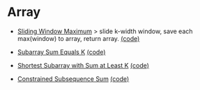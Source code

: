 # Array

- [Sliding Window Maximum](https://leetcode.com/problems/sliding-window-maximum/)   >  slide k-width window, save each max(window) to array, return array. [(code)]( slideWin.py#L17 )

- [Subarray Sum Equals K](https://leetcode.com/problems/subarray-sum-equals-k/ ) [(code)](slideWin.py#L42)
- [Shortest Subarray with Sum at Least K](https://leetcode.com/problems/shortest-subarray-with-sum-at-least-k/solution/) [(code)](slideWin.py#L58)
- [Constrained Subsequence Sum](https://leetcode.com/problems/constrained-subsequence-sum/) [(code)](slideWin.py#L84)

